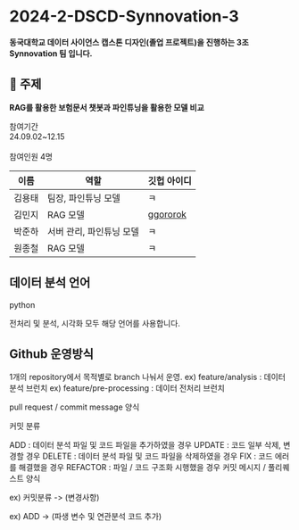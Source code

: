 # 2024-2-DSCD-Synnovation-3
**동국대학교 데이터 사이언스 캡스톤 디자인(졸업 프로젝트)을 진행하는 3조 Synnovation 팀 입니다.**


## 🤖 주제
**RAG를 활용한 보험문서 챗봇과 파인튜닝을 활용한 모델 비교**

참여기간 </br>
24.09.02~12.15 </br>
</br>
참여인원 4명</br>

|이름|역할|깃헙 아이디|
|------|---|---|
| 김용태 | 팀장, 파인튜닝 모델 | ㅋ |
| 김민지 | RAG 모델 | [ggororok](https://github.com/ggororok) |
| 박준하 | 서버 관리, 파인튜닝 모델 | ㅋ |
| 원종철 | RAG 모델 | ㅋ |


## 데이터 분석 언어
python

전처리 및 분석, 시각화 모두 해당 언어를 사용합니다.
## Github 운영방식
1개의 repository에서 목적별로 branch 나눠서 운영.
ex) feature/analysis : 데이터 분석 브런치
ex) feature/pre-processing : 데이터 전처리 브런치

pull request / commit message 양식

커밋 분류

ADD : 데이터 분석 파일 및 코드 파일을 추가하였을 경우
UPDATE : 코드 일부 삭제, 변경할 경우
DELETE : 데이터 분석 파일 및 코드 파일을 삭제하였을 경우
FIX : 코드 에러를 해결했을 경우
REFACTOR : 파일 / 코드 구조화 시행했을 경우
커밋 메시지 / 풀리퀘스트 양식

ex) 커밋분류 -> (변경사항)

ex) ADD -> (파생 변수 및 연관분석 코드 추가)
